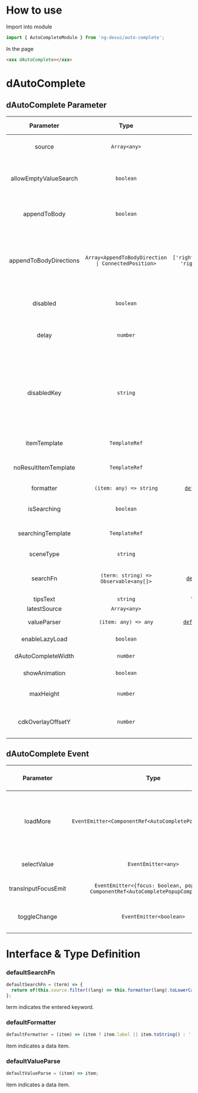 # How to use

Import into module

```ts
import { AutoCompleteModule } from 'ng-devui/auto-complete';
```

In the page

```html
<xxx dAutoComplete></xxx>
```

# dAutoComplete

## dAutoComplete Parameter

|       Parameter        |                        Type                         |                    Default                    |                                                                                                                Description                                                                                                                | Jump to Demo                                        | Global Config |
| :--------------------: | :-------------------------------------------------: | :-------------------------------------------: | :---------------------------------------------------------------------------------------------------------------------------------------------------------------------------------------------------------------------------------------: | :-------------------------------------------------- | ------------- |
|         source         |                    `Array<any>`                     |                      --                       |                                                                                      Required. This parameter is optional if searchFn is specified.                                                                                       | [Basic usage](demo#basic-usage)                     |
| allowEmptyValueSearch  |                      `boolean`                      |                     false                     |                                                                      Optional. indicates whether to display a search message when the bound text box value is empty.                                                                      | [Customized template display](demo#auto-custom)     |
|      appendToBody      |                      `boolean`                      |                     false                     |                                                                                Optional. Whether to append to body is displayed in the drop-down list box.                                                                                | [Customized template display](demo#auto-custom)     |
| appendToBodyDirections | `Array<AppendToBodyDirection \| ConnectedPosition>` | `['rightDown','leftDown',`<br>`'rightUp','leftUp']` |                                        Optional. The first position in the array is preferred for the direction array, for details about AppendToBodyDirection and ConnectedPosition, see dropdown                                        | [Customized template display](demo#auto-custom)     |
|        disabled        |                      `boolean`                      |                     false                     |                                                                                             Optional. Indicating whether to disable commands.                                                                                             | [Disabled](demo#auto-disable)                       |
|         delay          |                      `number`                       |                      300                      |                                                                  Optional. The search is performed only after the delay time elapses and a new value is entered. (`ms`)                                                                   | [Customized template display](demo#auto-custom)     |
|      disabledKey       |                      `string`                       |                      --                       | Optional. Disable a single option. If the input resource source option type is an object, for example, disabled, and the disable attribute of the object is true, for example, {label: xxx, disabled: true}, this option will be disabled | [Disabled](demo#auto-disable)                       |
|      itemTemplate      |                    `TemplateRef`                    |                      --                       |                                                                                                   Optional. Customized display template                                                                                                   | [Customized template display](demo#auto-custom)     |
|  noResultItemTemplate  |                    `TemplateRef`                    |                      --                       |                                                                                                 Optional. No matching item is displayed.                                                                                                  | [Customized template display](demo#auto-custom)     |
|       formatter        |               `(item: any) => string`               |    [`defaultFormatter`](#defaultformatter)    |                                                                                                       Optional. Formatting function                                                                                                       | [Disabled](demo#auto-disable)                       |
|      isSearching       |                      `boolean`                      |                     false                     |                                                                                      Optional. indicating whether the search template is displayed.                                                                                       | [Customized template display](demo#auto-custom)     |
|   searchingTemplate    |                    `TemplateRef`                    |                      --                       |                                                                                         Optional. The template is displayed in customized search.                                                                                         | [Customized template display](demo#auto-custom)     |
|       sceneType        |                      `string`                       |                      --                       |                                                                                             Optional. The value can be select or suggestion.                                                                                              | [Enable lazy load](demo#auto-lazy-load)             |
|        searchFn        |        `(term: string) => Observable<any[]>`        |     [`defaultSearchFn`](#defaultsearchfn)     |                                                                                                   Optional. Customized search filtering                                                                                                   | [Customized data matching method](demo#auto-object) |
|        tipsText        |                      `string`                       |                'Latest input'                 |                                                                                                           Optional. prompt text                                                                                                           | [Disabled](demo#auto-disable)                       |
|      latestSource      |                    `Array<any>`                     |                      --                       |                                                                                                          Optional. Latest input                                                                                                           | [Latest input](demo#auto-latest)                    |
|      valueParser       |                `(item: any) => any`                 |   [`defaultValueParse`](#defaultvalueparse)   |                                                                                                     (optional) Process selected data                                                                                                      | [Enable lazy load](demo#auto-lazy-load)             |
|     enableLazyLoad     |                      `boolean`                      |                     false                     |                                                                                                 Optional. Whether lazy loading is allowed                                                                                                 | [Enable lazy load](demo#auto-lazy-load)             |
|   dAutoCompleteWidth   |                      `number`                       |                      --                       |                                                                                                     Optional. Adjust the width (`px`)                                                                                                     |
|     showAnimation      |                      `boolean`                      |                     true                      |                                                                                                  optional. Whether to enable animation.                                                                                                   |                                                     | ✔             |
|       maxHeight        |                      `number`                       |                     `300`                     |                                                                                                Optional. Maximum height of the prompt box.                                                                                                |                                                     |
|   cdkOverlayOffsetY    |                      `number`                       |                      `0`                      |                                                                              Optional. Specifies the offset of the Y axis when appendToBody is set to true.                                                                               |

## dAutoComplete Event

|      Parameter      |                                         Type                                         |                                                                                                           Description                                                                                                           | Jump to Demo                            |
| :-----------------: | :----------------------------------------------------------------------------------: | :-----------------------------------------------------------------------------------------------------------------------------------------------------------------------------------------------------------------------------: | :-------------------------------------- |
|      loadMore       |               `EventEmitter<ComponentRef<AutoCompletePopupComponent>>`               | Optional. It is a lazy loading trigger event. It is used together with enableLazyLoad. \`$event.loadFinish()\` is used to disable the loading status. $event is the instance of the pop-up component AutoCompletePopupComponent | [Enable lazy load](demo#auto-lazy-load) |
|     selectValue     |                                 `EventEmitter<any>`                                  |                                                                                      Optional. Callback function after selecting an option                                                                                      | [Enable lazy load](demo#auto-lazy-load) |
| transInputFocusEmit | `EventEmitter<{focus: boolean, popupRef: ComponentRef<AutoCompletePopupComponent>}>` |                                                                                           Optional. Callback function for input focus                                                                                           | [Enable lazy load](demo#auto-lazy-load) |
|    toggleChange     |                               `EventEmitter<boolean>`                                |                                                             Optional. When the pull-down switch is triggered, return to whether the pull-down switch is turned on.                                                              |

# Interface & Type Definition

### defaultSearchFn

```ts
defaultSearchFn = (term) => {
  return of(this.source.filter((lang) => this.formatter(lang).toLowerCase().indexOf(term.toLowerCase()) !== -1));
};
```

term indicates the entered keyword.

### defaultFormatter

```ts
defaultFormatter = (item) => (item ? item.label || item.toString() : '');
```

item indicates a data item.

### defaultValueParse

```ts
defaultValueParse = (item) => item;
```

item indicates a data item.
